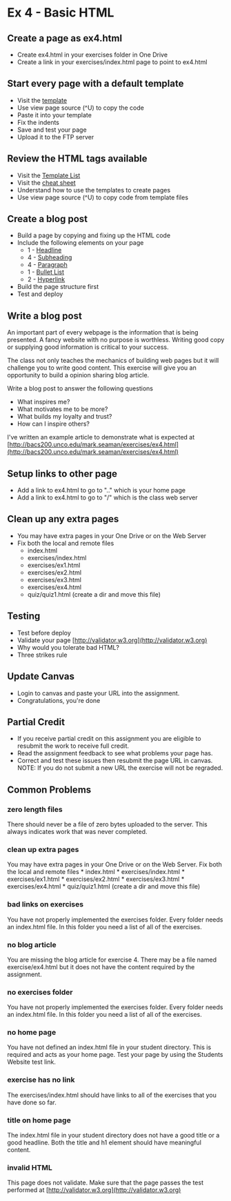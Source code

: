 # Ex 4 - Basic HTML

## Create a page as ex4.html
* Create ex4.html in your exercises folder in One Drive
* Create a link in your exercises/index.html page to point to ex4.html

## Start every page with a default template
* Visit the [template](templates/simple.html)
* Use view page source (^U) to copy the code
* Paste it into your template
* Fix the indents
* Save and test your page
* Upload it to the FTP server

## Review the HTML tags available
* Visit the [Template List](templates.html)
* Visit the [cheat sheet](templates/basic.html)
* Understand how to use the templates to create pages
* Use view page source (^U) to copy code from template files

## Create a blog post
* Build a page by copying and fixing up the HTML code
* Include the following elements on your page
    *  1 - [Headline](templates/headline.html)
    *  4 - [Subheading](templates/subhead.html)
    *  4 - [Paragraph](templates/paragraph.html)
    *  1 - [Bullet List](templates/bullets.html)
    *  2 - [Hyperlink](templates/hyperlink.html)
* Build the page structure first
* Test and deploy

## Write a blog post
An important part of every webpage is the information that is being
presented.  A fancy website with no purpose is worthless.
Writing good copy or supplying good information is critical to your
success.

The class not only teaches the mechanics of building web pages but it
will challenge you to write good content.  This exercise will give you
an opportunity to build a opinion sharing blog article.

Write a blog post to answer the following questions

* What inspires me?
* What motivates me to be more?
* What builds my loyalty and trust?
* How can I inspire others?

I've written an example article to demonstrate what is expected at
[http://bacs200.unco.edu/mark.seaman/exercises/ex4.html](http://bacs200.unco.edu/mark.seaman/exercises/ex4.html)

## Setup links to other page
* Add a link to ex4.html to go to ".." which is your home page
* Add a link to ex4.html to go to "/" which is the class web server

## Clean up any extra pages
* You may have extra pages in your One Drive or on the Web Server
* Fix both the local and remote files
    *  index.html
    *  exercises/index.html
    *  exercises/ex1.html
    *  exercises/ex2.html
    *  exercises/ex3.html
    *  exercises/ex4.html
    *  quiz/quiz1.html   (create a dir and move this file)

## Testing
* Test before deploy
* Validate your page [http://validator.w3.org](http://validator.w3.org)
* Why would you tolerate bad HTML?
* Three strikes rule

## Update Canvas
* Login to canvas and paste your URL into the assignment.
* Congratulations, you're done

## Partial Credit
* If you receive partial credit on this assignment you are eligible to resubmit
the work to receive full credit.
* Read the assignment feedback to see what problems your page has.
* Correct and test these issues then resubmit the page URL in canvas.   NOTE: If
you do not submit a new URL the exercise will not be regraded.

## Common Problems

### zero length files
There should never be a file of zero bytes uploaded to the server.  This always
indicates work that was never completed.

### clean up extra pages
You may have extra pages in your One Drive or on the Web Server.
Fix both the local and remote files
    *  index.html
    *  exercises/index.html
    *  exercises/ex1.html
    *  exercises/ex2.html
    *  exercises/ex3.html
    *  exercises/ex4.html
    *  quiz/quiz1.html   (create a dir and move this file)

### bad links on exercises
You have not properly implemented the exercises folder.  Every folder needs an
index.html file.  In this folder you need a list of all of the exercises.

### no blog article
You are missing the blog article for exercise 4.  There may be a file named 
exercise/ex4.html but it does not have the content required by the assignment.

### no exercises folder
You have not properly implemented the exercises folder.  Every folder needs an
index.html file.  In this folder you need a list of all of the exercises.

### no home page
You have not defined an index.html file in your student directory.  This is
required and acts as your home page.   Test your page by using the Students Website
test link.

### exercise has no link
The exercises/index.html should have links to all of the exercises that you 
have done so far.

### title on home page
The index.html file in your student directory does not have a good title or a 
good headline.  Both the title and h1 element should have meaningful content.

### invalid HTML
This page does not validate.   Make sure that the page passes the test performed
at [http://validator.w3.org](http://validator.w3.org)

